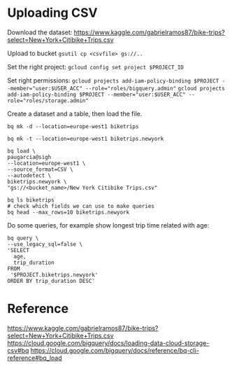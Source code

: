 # Uploading CSV

Download the dataset:
https://www.kaggle.com/gabrielramos87/bike-trips?select=New+York+Citibike+Trips.csv

Upload to bucket 
`gsutil cp <csvfile> gs://..`

Set the right project:
`gcloud config set project $PROJECT_ID`

Set right permissions:
`gcloud projects add-iam-policy-binding $PROJECT --member="user:$USER_ACC" --role="roles/bigquery.admin"`
`gcloud projects add-iam-policy-binding $PROJECT --member="user:$USER_ACC" --role="roles/storage.admin"`

Create a dataset and a table, then load the file.
```
bq mk -d --location=europe-west1 biketrips

bq mk -t --location=europe-west1 biketrips.newyork

bq load \                                                                           paugarcia@sigh
--location=europe-west1 \
--source_format=CSV \
--autodetect \
biketrips.newyork \
"gs://<bucket_name>/New York Citibike Trips.csv"

bq ls biketrips
# check which fields we can use to make queries
bq head --max_rows=10 biketrips.newyork
```

Do some queries, for example show longest trip time related with age:
```
bq query \
--use_legacy_sql=false \
'SELECT
  age,
  trip_duration
FROM
 '$PROJECT.biketrips.newyork'
ORDER BY trip_duration DESC'
```

# Reference
https://www.kaggle.com/gabrielramos87/bike-trips?select=New+York+Citibike+Trips.csv
https://cloud.google.com/bigquery/docs/loading-data-cloud-storage-csv#bq
https://cloud.google.com/bigquery/docs/reference/bq-cli-reference#bq_load
